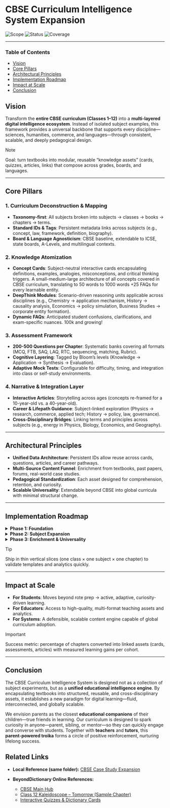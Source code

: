 # CBSE Curriculum Intelligence System Expansion

![Scope](https://img.shields.io/badge/scope-CBSE%201%E2%80%9312-blue)
![Status](https://img.shields.io/badge/status-proposal-brightgreen)
![Coverage](https://img.shields.io/badge/content-concept%20%7C%20assessment%20%7C%20careers-9cf)

---

### Table of Contents

- [Vision](#vision)
- [Core Pillars](#core-pillars)
- [Architectural Principles](#architectural-principles)
- [Implementation Roadmap](#implementation-roadmap)
- [Impact at Scale](#impact-at-scale)
- [Conclusion](#conclusion)

## Vision

Transform the **entire CBSE curriculum (Classes 1–12)** into a **multi-layered digital intelligence ecosystem**. Instead of isolated subject examples, this framework provides a universal backbone that supports every discipline—sciences, humanities, commerce, and languages—through consistent, scalable, and deeply pedagogical design.

> [!NOTE]
> Goal: turn textbooks into modular, reusable “knowledge assets” (cards, quizzes, articles, links) that compose across grades, boards, and languages.

---

## Core Pillars

### 1. **Curriculum Deconstruction & Mapping**

* **Taxonomy-first**: All subjects broken into subjects → classes → books → chapters → terms.
* **Standard IDs & Tags**: Persistent metadata links across subjects (e.g., concept, law, framework, definition, biography).
* **Board & Language Agnosticism**: CBSE baseline, extendable to ICSE, state boards, A-Levels, and multilingual contexts.

### 2. **Knowledge Atomization**

* **Concept Cards**: Subject-neutral interactive cards encapsulating definitions, examples, analogies, misconceptions, and critical thinking triggers. A small-medium-large architecture of all concepts covered in CBSE curriculum, translating to 50 words to 1000 words +25 FAQs for every learnable entity.
* **DeepThink Modules**: Scenario-driven reasoning units applicable across disciplines (e.g., Chemistry → application mechanism, History → causality analysis, Economics → policy simulation, Business Studies → corporate entity formation).
* **Dynamic FAQs**: Anticipated student confusions, clarifications, and exam-specific nuances. 100k and growing!

### 3. **Assessment Framework**

* **200-500 Questions per Chapter**: Systematic banks covering all formats (MCQ, FTB, SAQ, LAQ, RTC, sequencing, matching, Rubric).
* **Cognitive Layering**: Tagged by Bloom’s levels (Knowledge → Application → Synthesis → Evaluation).
* **Adaptive Mock Tests**: Configurable for difficulty, timing, and integration into class or self-study environments.

### 4. **Narrative & Integration Layer**

* **Interactive Articles**: Storytelling across ages (concepts re-framed for a 10-year-old vs. a 40-year-old).
* **Career & Lifepath Guidance**: Subject-linked exploration (Physics → research, commerce, applied tech; History → policy, law, governance).
* **Cross-Disciplinary Bridges**: Linking terms and principles across subjects (e.g., energy in Physics, Biology, Economics, and Geography).

---

## Architectural Principles

* **Unified Data Architecture**: Persistent IDs allow reuse across cards, questions, articles, and career pathways.
* **Multi-Source Content Funnel**: Enrichment from textbooks, past papers, forums, real-world case studies.
* **Pedagogical Standardization**: Each asset designed for comprehension, retention, and curiosity.
* **Scalable Universality**: Extendable beyond CBSE into global curricula with minimal structural change.

---

## Implementation Roadmap

<details>
<summary><strong>Phase 1: Foundation</strong></summary>

- Full taxonomy + metadata map across all CBSE classes and subjects.
- Establish subject-neutral **concept card template**.
- Prototype **100-question schema** per class.

</details>

<details>
<summary><strong>Phase 2: Subject Expansion</strong></summary>

- Deploy cards + DeepThink modules across sciences, humanities, commerce, languages.
- Layer FAQs, misconceptions, and bilingual glossaries (English + Hindi).
- Standardize mock test templates across all subjects.

</details>

<details>
<summary><strong>Phase 3: Enrichment & Universality</strong></summary>

- Cross-link subjects into **knowledge webs**.
- Integrate **career guidance hubs**.
- Expand into multilingual and multi-board universes.

</details>

> [!TIP]
> Ship in thin vertical slices (one class × one subject × one chapter) to validate templates and analytics quickly.

---

## Impact at Scale

- **For Students**: Moves beyond rote prep → active, adaptive, curiosity-driven learning.
- **For Educators**: Access to high-quality, multi-format teaching assets and analytics.
- **For Systems**: A defensible, scalable content engine capable of global curriculum adoption.

> [!IMPORTANT]
> Success metric: percentage of chapters converted into linked assets (cards, assessments, articles) with measured learning gains per cohort.

---

## Conclusion
The CBSE Curriculum Intelligence System is designed not as a collection of subject experiments, but as a **unified educational intelligence engine**. By encapsulating textbooks into structured, reusable, and cross-disciplinary assets, it establishes a new paradigm for digital learning—fluid, interconnected, and globally scalable.

We envision parents as the closest **educational companions** of their children—true friends in learning. Our curriculum is designed to spark curiosity in anyone—parent, sibling, or mentor—so they can quickly engage and converse with students. Together with **teachers** and **tutors**, this **parent-powered troika** forms a circle of positive reinforcement, nurturing lifelong success.

## Related Links

* **Local Reference (same folder):**
  [CBSE Case Study Expansion](./cbse_case_study.md)

* **BeyondDictionary Online References:**

  * [CBSE Main Hub](https://beyonddictionary.com/cbse)
  * [Class 12 Kaleidoscope – Tomorrow (Sample Chapter)](https://beyonddictionary.com/cbse/12/kaliedoscope/tomorrow)
  * [Interactive Quizzes & Dictionary Cards](https://beyonddictionary.com/cbsequiz/cbsestart)
 

